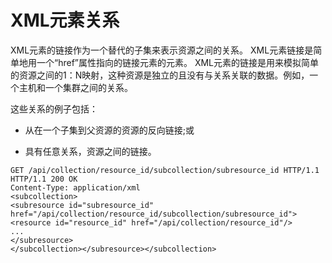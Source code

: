 # XML元素关系

XML元素的链接作为一个替代的子集来表示资源之间的关系。
XML元素链接是简单地用一个“href”属性指向的链接元素的元素。
XML元素的链接是用来模拟简单的资源之间的1：N映射，这种资源是独立的且没有与关系关联的数据。例如，一个主机和一个集群之间的关系。

这些关系的例子包括：

-   从在一个子集到父资源的资源的反向链接;或

-   具有任意关系，资源之间的链接。

<!-- -->

                
    GET /api/collection/resource_id/subcollection/subresource_id HTTP/1.1
    HTTP/1.1 200 OK
    Content-Type: application/xml
    <subcollection>
    <subresource id="subresource_id"
    href="/api/collection/resource_id/subcollection/subresource_id">
    <resource id="resource_id" href="/api/collection/resource_id"/>
    ...
    </subresource>
    </subcollection></subresource></subcollection>            
                
             
